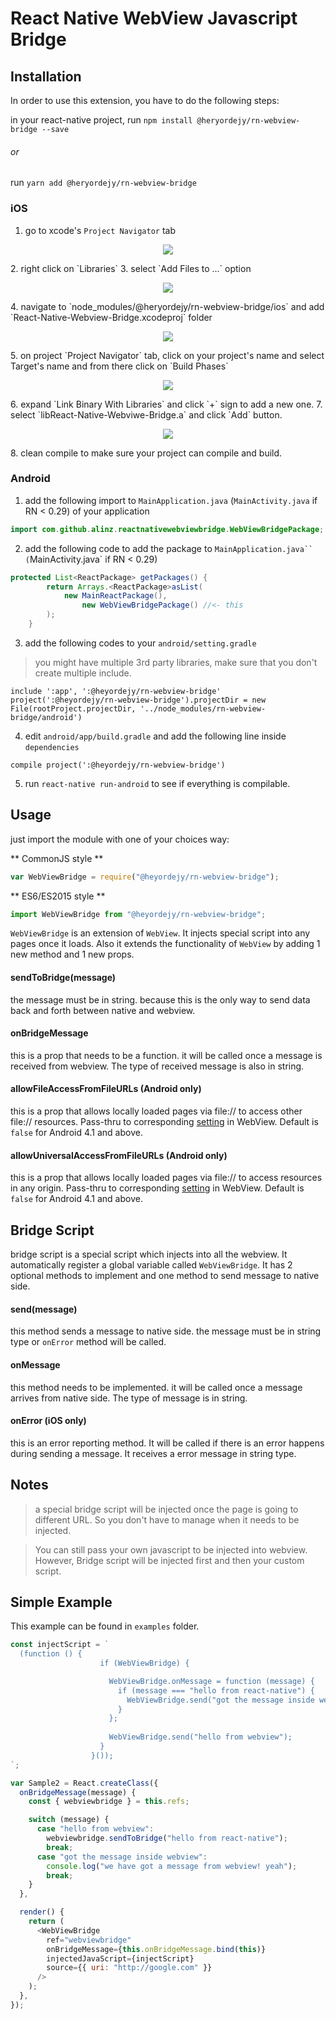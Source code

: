 <!-- ## Please take a look at this [issue](https://github.com/alinz/react-native-webview-bridge/issues/109) first -->

# React Native WebView Javascript Bridge

<!-- I have been testing and reading a lot of way to safely create a bridge between react-native and webview. I'm happy to announced that the wait is over and from **React-Native 0.20 and above**, the bridge is fully functional. -->

## Installation

In order to use this extension, you have to do the following steps:

in your react-native project,
run `npm install @heryordejy/rn-webview-bridge --save`

###### or

run `yarn add @heryordejy/rn-webview-bridge`

### iOS

1. go to xcode's `Project Navigator` tab
<p align="center">
    <img src ="https://raw.githubusercontent.com/alinz/react-native-webview-bridge/master/doc/assets/01.png" />
</p>
2. right click on `Libraries`
3. select `Add Files to ...` option
<p align="center">
    <img src ="https://raw.githubusercontent.com/alinz/react-native-webview-bridge/master/doc/assets/02.png" />
</p>
4. navigate to `node_modules/@heryordejy/rn-webview-bridge/ios` and add `React-Native-Webview-Bridge.xcodeproj` folder
<p align="center">
    <img src ="https://raw.githubusercontent.com/alinz/react-native-webview-bridge/master/doc/assets/03.png" />
</p>
5. on project `Project Navigator` tab, click on your project's name and select Target's name and from there click on `Build Phases`
<p align="center">
    <img src ="https://raw.githubusercontent.com/alinz/react-native-webview-bridge/master/doc/assets/04.png" />
</p>
6. expand `Link Binary With Libraries` and click `+` sign to add a new one.
7. select `libReact-Native-Webviwe-Bridge.a` and click `Add` button.
<p align="center">
    <img src ="https://raw.githubusercontent.com/alinz/react-native-webview-bridge/master/doc/assets/05.png" />
</p>
8. clean compile to make sure your project can compile and build.

### Android

1. add the following import to `MainApplication.java` (`MainActivity.java` if RN < 0.29) of your application

```java
import com.github.alinz.reactnativewebviewbridge.WebViewBridgePackage;
```

2. add the following code to add the package to ` MainApplication.java`` ( `MainActivity.java` if RN < 0.29)

```java
protected List<ReactPackage> getPackages() {
        return Arrays.<ReactPackage>asList(
            new MainReactPackage(),
                new WebViewBridgePackage() //<- this
        );
    }
```

3. add the following codes to your `android/setting.gradle`

> you might have multiple 3rd party libraries, make sure that you don't create multiple include.

```
include ':app', ':@heyordejy/rn-webview-bridge'
project(':@heyordejy/rn-webview-bridge').projectDir = new File(rootProject.projectDir, '../node_modules/rn-webview-bridge/android')
```

4. edit `android/app/build.gradle` and add the following line inside `dependencies`

```
compile project(':@heyordejy/rn-webview-bridge')
```

5. run `react-native run-android` to see if everything is compilable.

## Usage

just import the module with one of your choices way:

** CommonJS style **

```js
var WebViewBridge = require("@heyordejy/rn-webview-bridge");
```

** ES6/ES2015 style **

```js
import WebViewBridge from "@heyordejy/rn-webview-bridge";
```

`WebViewBridge` is an extension of `WebView`. It injects special script into any pages once it loads. Also it extends the functionality of `WebView` by adding 1 new method and 1 new props.

#### sendToBridge(message)

the message must be in string. because this is the only way to send data back and forth between native and webview.

#### onBridgeMessage

this is a prop that needs to be a function. it will be called once a message is received from webview. The type of received message is also in string.

#### allowFileAccessFromFileURLs (Android only)

this is a prop that allows locally loaded pages via file:// to access other file:// resources. Pass-thru to corresponding [setting](<https://developer.android.com/reference/android/webkit/WebSettings.html#setAllowFileAccessFromFileURLs(boolean)>) in WebView. Default is `false` for Android 4.1 and above.

#### allowUniversalAccessFromFileURLs (Android only)

this is a prop that allows locally loaded pages via file:// to access resources in any origin. Pass-thru to corresponding [setting](<https://developer.android.com/reference/android/webkit/WebSettings.html#setAllowUniversalAccessFromFileURLs(boolean)>) in WebView. Default is `false` for Android 4.1 and above.

## Bridge Script

bridge script is a special script which injects into all the webview. It automatically register a global variable called `WebViewBridge`. It has 2 optional methods to implement and one method to send message to native side.

#### send(message)

this method sends a message to native side. the message must be in string type or `onError` method will be called.

#### onMessage

this method needs to be implemented. it will be called once a message arrives from native side. The type of message is in string.

#### onError (iOS only)

this is an error reporting method. It will be called if there is an error happens during sending a message. It receives a error message in string type.

## Notes

> a special bridge script will be injected once the page is going to different URL. So you don't have to manage when it needs to be injected.

> You can still pass your own javascript to be injected into webview. However, Bridge script will be injected first and then your custom script.

## Simple Example

This example can be found in `examples` folder.

```js
const injectScript = `
  (function () {
                    if (WebViewBridge) {

                      WebViewBridge.onMessage = function (message) {
                        if (message === "hello from react-native") {
                          WebViewBridge.send("got the message inside webview");
                        }
                      };
                
                      WebViewBridge.send("hello from webview");
                    }
                  }());
`;

var Sample2 = React.createClass({
  onBridgeMessage(message) {
    const { webviewbridge } = this.refs;

    switch (message) {
      case "hello from webview":
        webviewbridge.sendToBridge("hello from react-native");
        break;
      case "got the message inside webview":
        console.log("we have got a message from webview! yeah");
        break;
    }
  },

  render() {
    return (
      <WebViewBridge
        ref="webviewbridge"
        onBridgeMessage={this.onBridgeMessage.bind(this)}
        injectedJavaScript={injectScript}
        source={{ uri: "http://google.com" }}
      />
    );
  },
});
```
